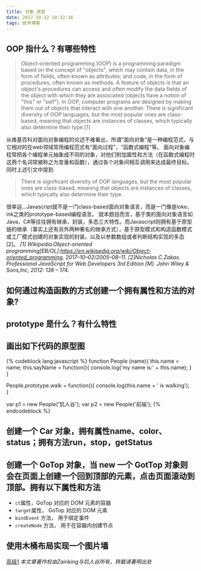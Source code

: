 ```yaml
---
title: 对象_原型
date: 2017-10-12 10:32:16
tags: 技术博客
---
```

## OOP 指什么？有哪些特性
>Object-oriented programming (OOP) is a programming paradigm based on the concept of "objects", which may contain data, in the form of fields, often known as attributes; and code, in the form of procedures, often known as methods. A feature of objects is that an object's procedures can access and often modify the data fields of the object with which they are associated (objects have a notion of "this" or "self"). In OOP, computer programs are designed by making them out of objects that interact with one another. There is significant diversity of OOP languages, but the most popular ones are class-based, meaning that objects are instances of classes, which typically also determine their type.[1]

从维基百科对面向对象编程的论述不难看出，所谓“面向对象”是一种编程范式，与它相对的在web领域常用编程范式有“面向过程”，“函数式编程”等。
面向对象编程常把各个编程单元抽象成不同的对象，对他们附加属性和方法（在函数式编程时这两个名词常被称之为变量和函数），通过各个对象间相互调用来达成最终目标。
同时上述引文中提到
>There is significant diversity of OOP languages, but the most popular ones are class-based, meaning that objects are instances of classes, which typically also determine their type.

很幸运...Javascript就不是一门class-based面向对象语言，而是一门像是loke、ink之类的prototype-based编程语言。
就本题目而言，基于类的面向对象语言如Java，C#等往往拥有继承，封装，多态三大特性。而Javascript则拥有基于原型链的继承（事实上还有另外两种著名的继承方式），基于原型模式和构造函数模式或工厂模式创建的对象实现的封装，以及以参数数组或者判断结构实现的多态[2]。
*[1] Wikipedia.Object-oriented programming[EB/OL].https://en.wikipedia.org/wiki/Object-oriented_programming, 2017–10–02/2005–08–11.*
*[2]Nicholas C.Zakas. Professional JavaScript for Web Developers 3rd Edition [M]. John Wiley & Sons,Inc, 2012: 138 – 174.*

## 如何通过构造函数的方式创建一个拥有属性和方法的对象?
## prototype 是什么？有什么特性
## 画出如下代码的原型图
{% codeblock lang:javascript %}
function People (name){
  this.name = name;
  this.sayName = function(){
    console.log('my name is:' + this.name);
  }
}

People.prototype.walk = function(){
  console.log(this.name + ' is walking');  
}

var p1 = new People('饥人谷');
var p2 = new People('前端');
{% endcodeblock %}
## 创建一个 Car 对象，拥有属性name、color、status；拥有方法run，stop，getStatus
## 创建一个 GoTop 对象，当 new 一个 GotTop 对象则会在页面上创建一个回到顶部的元素，点击页面滚动到顶部。拥有以下属性和方法

* `ct`属性，GoTop 对应的 DOM 元素的容器
* `target`属性， GoTop 对应的 DOM 元素
* `bindEvent` 方法， 用于绑定事件
* `createNode` 方法， 用于在容器内创建节点
## 使用木桶布局实现一个图片墙
[高级1](https://github.com/Zainking/demos/tree/master/%E9%AB%98%E7%BA%A71)
*本文章著作权由Zainking与饥人谷所有，转载请著明出处*
